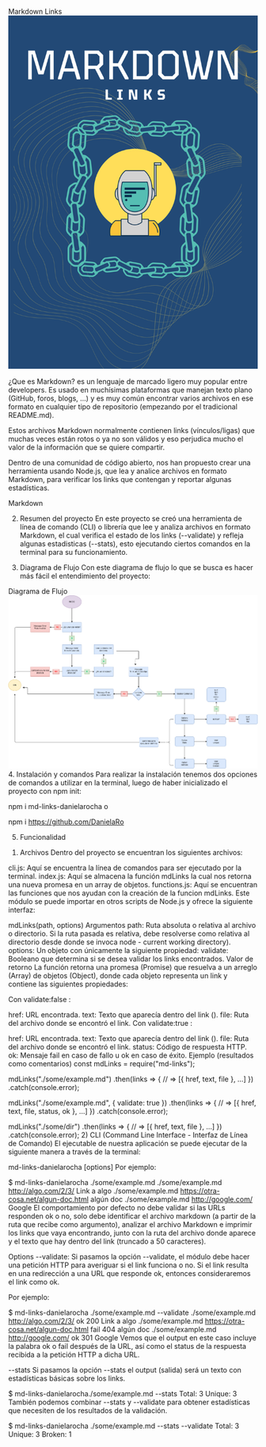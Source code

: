Markdown Links
![Alt text](imagenes/Blue%20Geometric%20Technology%20Poster.png)

¿Que es Markdown? es un lenguaje de marcado ligero muy popular entre developers. Es usado en muchísimas plataformas que manejan texto plano (GitHub, foros, blogs, ...) y es muy común encontrar varios archivos en ese formato en cualquier tipo de repositorio (empezando por el tradicional README.md).

Estos archivos Markdown normalmente contienen links (vínculos/ligas) que muchas veces están rotos o ya no son válidos y eso perjudica mucho el valor de la información que se quiere compartir.

Dentro de una comunidad de código abierto, nos han propuesto crear una herramienta usando Node.js, que lea y analice archivos en formato Markdown, para verificar los links que contengan y reportar algunas estadísticas.

Markdown

2. Resumen del proyecto
En este proyecto se creó una herramienta de línea de comando (CLI) o librería que lee y analiza archivos en formato Markdown, el cual verifica el estado de los links (--validate) y refleja algunas estadisticas (--stats), esto ejecutando ciertos comandos en la terminal para su funcionamiento.

3. Diagrama de Flujo
Con este diagrama de flujo lo que se busca es hacer más fácil el entendimiento del proyecto:

Diagrama de Flujo
![Alt text](imagenes/DiagFlujo.png)
4. Instalación y comandos
Para realizar la instalación tenemos dos opciones de comandos a utilizar en la terminal, luego de haber inicializado el proyecto con npm init:

npm i md-links-danielarocha
o

npm i https://github.com/DanielaRo

5. Funcionalidad
1) Archivos
Dentro del proyecto se encuentran los siguientes archivos:

cli.js: Aquí se encuentra la línea de comandos para ser ejecutado por la terminal.
index.js: Aquí se almacena la función mdLinks la cual nos retorna una nueva promesa en un array de objetos.
functions.js: Aquí se encuentran las funciones que nos ayudan con la creación de la funcion mdLinks.
Este módulo se puede importar en otros scripts de Node.js y ofrece la siguiente interfaz:

mdLinks(path, options)
Argumentos
path: Ruta absoluta o relativa al archivo o directorio. Si la ruta pasada es relativa, debe resolverse como relativa al directorio desde donde se invoca node - current working directory).
options: Un objeto con únicamente la siguiente propiedad:
validate: Booleano que determina si se desea validar los links encontrados.
Valor de retorno
La función retorna una promesa (Promise) que resuelva a un arreglo (Array) de objetos (Object), donde cada objeto representa un link y contiene las siguientes propiedades:

Con validate:false :

href: URL encontrada.
text: Texto que aparecía dentro del link (<a>).
file: Ruta del archivo donde se encontró el link.
Con validate:true :

href: URL encontrada.
text: Texto que aparecía dentro del link (<a>).
file: Ruta del archivo donde se encontró el link.
status: Código de respuesta HTTP.
ok: Mensaje fail en caso de fallo u ok en caso de éxito.
Ejemplo (resultados como comentarios)
const mdLinks = require("md-links");

mdLinks("./some/example.md")
  .then(links => {
    // => [{ href, text, file }, ...]
  })
  .catch(console.error);

mdLinks("./some/example.md", { validate: true })
  .then(links => {
    // => [{ href, text, file, status, ok }, ...]
  })
  .catch(console.error);

mdLinks("./some/dir")
  .then(links => {
    // => [{ href, text, file }, ...]
  })
  .catch(console.error);
2) CLI (Command Line Interface - Interfaz de Línea de Comando)
El ejecutable de nuestra aplicación se puede ejecutar de la siguiente manera a través de la terminal:

md-links-danielarocha <path-to-file> [options]
Por ejemplo:

$ md-links-danielarocha ./some/example.md
./some/example.md http://algo.com/2/3/ Link a algo
./some/example.md https://otra-cosa.net/algun-doc.html algún doc
./some/example.md http://google.com/ Google
El comportamiento por defecto no debe validar si las URLs responden ok o no, solo debe identificar el archivo markdown (a partir de la ruta que recibe como argumento), analizar el archivo Markdown e imprimir los links que vaya encontrando, junto con la ruta del archivo donde aparece y el texto que hay dentro del link (truncado a 50 caracteres).

Options
--validate:
Si pasamos la opción --validate, el módulo debe hacer una petición HTTP para averiguar si el link funciona o no. Si el link resulta en una redirección a una URL que responde ok, entonces consideraremos el link como ok.

Por ejemplo:

$ md-links-danielarocha ./some/example.md --validate
./some/example.md http://algo.com/2/3/ ok 200 Link a algo
./some/example.md https://otra-cosa.net/algun-doc.html fail 404 algún doc
./some/example.md http://google.com/ ok 301 Google
Vemos que el output en este caso incluye la palabra ok o fail después de la URL, así como el status de la respuesta recibida a la petición HTTP a dicha URL.

--stats
Si pasamos la opción --stats el output (salida) será un texto con estadísticas básicas sobre los links.

$ md-links-danielarocha./some/example.md --stats
Total: 3
Unique: 3
También podemos combinar --stats y --validate para obtener estadísticas que necesiten de los resultados de la validación.

$ md-links-danielarocha ./some/example.md --stats --validate
Total: 3
Unique: 3
Broken: 1